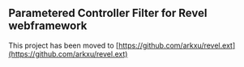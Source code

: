 Parametered Controller Filter for Revel webframework
----------------

This project has been moved to [https://github.com/arkxu/revel.ext](https://github.com/arkxu/revel.ext)